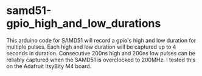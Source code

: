 # samd51-gpio_high_and_low_durations
This arduino code for SAMD51 will record a gpio's high and low duration for multiple pulses.
Each high and low duration will be captured up to 4 seconds in duration. Consecutive 200ns high and 200ns low pulses can be reliably captured when the SAMD51 is overclocked to 200MHz. I tested this on the Adafruit ItsyBity M4 board.

